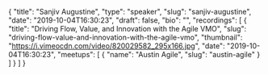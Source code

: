 {
  "title": "Sanjiv Augustine",
  "type": "speaker",
  "slug": "sanjiv-augustine",
  "date": "2019-10-04T16:30:23",
  "draft": false,
  "bio": "",
  "recordings": [
    {
      "title": "Driving Flow, Value, and Innovation with the Agile VMO",
      "slug": "driving-flow-value-and-innovation-with-the-agile-vmo",
      "thumbnail": "https://i.vimeocdn.com/video/820029582_295x166.jpg",
      "date": "2019-10-04T16:30:23",
      "meetups": [
        {
          "name": "Austin Agile",
          "slug": "austin-agile"
        }
      ]
    }
  ]
}